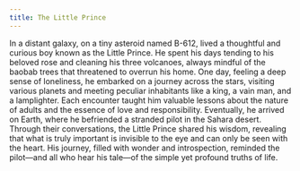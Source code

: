 ```yaml
---
title: The Little Prince
---
```

In a distant galaxy, on a tiny asteroid named B-612, lived a thoughtful and curious boy known as the Little Prince. He spent his days tending to his beloved rose and cleaning his three volcanoes, always mindful of the baobab trees that threatened to overrun his home. One day, feeling a deep sense of loneliness, he embarked on a journey across the stars, visiting various planets and meeting peculiar inhabitants like a king, a vain man, and a lamplighter. Each encounter taught him valuable lessons about the nature of adults and the essence of love and responsibility. Eventually, he arrived on Earth, where he befriended a stranded pilot in the Sahara desert. Through their conversations, the Little Prince shared his wisdom, revealing that what is truly important is invisible to the eye and can only be seen with the heart. His journey, filled with wonder and introspection, reminded the pilot—and all who hear his tale—of the simple yet profound truths of life.

